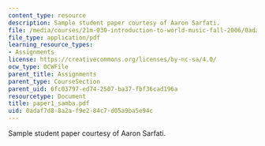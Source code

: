 ```yaml
---
content_type: resource
description: Sample student paper courtesy of Aaron Sarfati.
file: /media/courses/21m-030-introduction-to-world-music-fall-2006/0adaf7d88a2af9e284c7d05a9ba5e94c_paper1_samba.pdf
file_type: application/pdf
learning_resource_types:
- Assignments
license: https://creativecommons.org/licenses/by-nc-sa/4.0/
ocw_type: OCWFile
parent_title: Assignments
parent_type: CourseSection
parent_uid: 6fc03797-ed74-2507-ba37-fbf36cad196a
resourcetype: Document
title: paper1_samba.pdf
uid: 0adaf7d8-8a2a-f9e2-84c7-d05a9ba5e94c
---
```

Sample student paper courtesy of Aaron Sarfati.